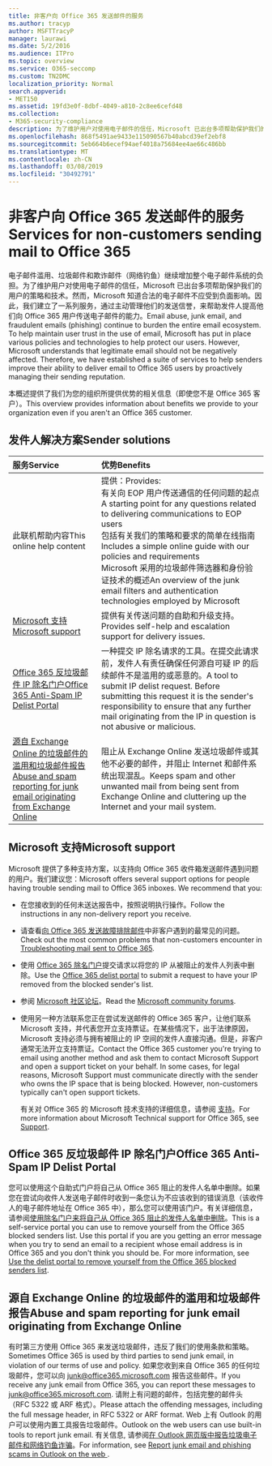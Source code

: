 ```yaml
---
title: 非客户向 Office 365 发送邮件的服务
ms.author: tracyp
author: MSFTTracyP
manager: laurawi
ms.date: 5/2/2016
ms.audience: ITPro
ms.topic: overview
ms.service: O365-seccomp
ms.custom: TN2DMC
localization_priority: Normal
search.appverid:
- MET150
ms.assetid: 19fd3e0f-8dbf-4049-a810-2c8ee6cefd48
ms.collection:
- M365-security-compliance
description: 为了维护用户对使用电子邮件的信任，Microsoft 已出台多项帮助保护我们的用户的策略和技术。
ms.openlocfilehash: 868f5491ae9433e115090567b40abcd39ef2ebf8
ms.sourcegitcommit: 5eb664b6ecef94aef4018a75684ee4ae66c486bb
ms.translationtype: MT
ms.contentlocale: zh-CN
ms.lasthandoff: 03/08/2019
ms.locfileid: "30492791"
---
```

# <a name="services-for-non-customers-sending-mail-to-office-365"></a><span data-ttu-id="ec9da-103">非客户向 Office 365 发送邮件的服务</span><span class="sxs-lookup"><span data-stu-id="ec9da-103">Services for non-customers sending mail to Office 365</span></span>
  
<span data-ttu-id="ec9da-p101">电子邮件滥用、垃圾邮件和欺诈邮件（网络钓鱼）继续增加整个电子邮件系统的负担。为了维护用户对使用电子邮件的信任，Microsoft 已出台多项帮助保护我们的用户的策略和技术。然而，Microsoft 知道合法的电子邮件不应受到负面影响。因此，我们建立了一系列服务，通过主动管理他们的发送信誉，来帮助发件人提高他们向 Office 365 用户传送电子邮件的能力。</span><span class="sxs-lookup"><span data-stu-id="ec9da-p101">Email abuse, junk email, and fraudulent emails (phishing) continue to burden the entire email ecosystem. To help maintain user trust in the use of email, Microsoft has put in place various policies and technologies to help protect our users. However, Microsoft understands that legitimate email should not be negatively affected. Therefore, we have established a suite of services to help senders improve their ability to deliver email to Office 365 users by proactively managing their sending reputation.</span></span>
  
<span data-ttu-id="ec9da-108">本概述提供了我们为您的组织所提供优势的相关信息（即使您不是 Office 365 客户）。</span><span class="sxs-lookup"><span data-stu-id="ec9da-108">This overview provides information about benefits we provide to your organization even if you aren't an Office 365 customer.</span></span>
  
## <a name="sender-solutions"></a><span data-ttu-id="ec9da-109">发件人解决方案</span><span class="sxs-lookup"><span data-stu-id="ec9da-109">Sender solutions</span></span>
<span data-ttu-id="ec9da-110"><a name="sectionSection0"> </a></span><span class="sxs-lookup"><span data-stu-id="ec9da-110"></span></span>

|<span data-ttu-id="ec9da-111">**服务**</span><span class="sxs-lookup"><span data-stu-id="ec9da-111">**Service**</span></span>|<span data-ttu-id="ec9da-112">**优势**</span><span class="sxs-lookup"><span data-stu-id="ec9da-112">**Benefits**</span></span>|
|:-----|:-----|
|<span data-ttu-id="ec9da-113">此联机帮助内容</span><span class="sxs-lookup"><span data-stu-id="ec9da-113">This online help content</span></span>  <br/> | <span data-ttu-id="ec9da-114">提供：</span><span class="sxs-lookup"><span data-stu-id="ec9da-114">Provides:</span></span>  <br/>  <span data-ttu-id="ec9da-115">有关向 EOP 用户传送通信的任何问题的起点</span><span class="sxs-lookup"><span data-stu-id="ec9da-115">A starting point for any questions related to delivering communications to EOP users</span></span>  <br/>  <span data-ttu-id="ec9da-116">包括有关我们的策略和要求的简单在线指南</span><span class="sxs-lookup"><span data-stu-id="ec9da-116">Includes a simple online guide with our policies and requirements</span></span>  <br/>  <span data-ttu-id="ec9da-117">Microsoft 采用的垃圾邮件筛选器和身份验证技术的概述</span><span class="sxs-lookup"><span data-stu-id="ec9da-117">An overview of the junk email filters and authentication technologies employed by Microsoft</span></span>  <br/> |
|[<span data-ttu-id="ec9da-118">Microsoft 支持</span><span class="sxs-lookup"><span data-stu-id="ec9da-118">Microsoft support</span></span>](services-for-non-customers.md#AboutSupport) <br/> |<span data-ttu-id="ec9da-119">提供有关传送问题的自助和升级支持。</span><span class="sxs-lookup"><span data-stu-id="ec9da-119">Provides self-help and escalation support for delivery issues.</span></span>  <br/> |
|[<span data-ttu-id="ec9da-120">Office 365 反垃圾邮件 IP 除名门户</span><span class="sxs-lookup"><span data-stu-id="ec9da-120">Office 365 Anti-Spam IP Delist Portal</span></span>](services-for-non-customers.md#DelistPortal) <br/> |<span data-ttu-id="ec9da-p102">一种提交 IP 除名请求的工具。在提交此请求前，发件人有责任确保任何源自可疑 IP 的后续邮件不是滥用的或恶意的。</span><span class="sxs-lookup"><span data-stu-id="ec9da-p102">A tool to submit IP delist request. Before submitting this request it is the sender's responsibility to ensure that any further mail originating from the IP in question is not abusive or malicious.</span></span>  <br/> |
|[<span data-ttu-id="ec9da-123">源自 Exchange Online 的垃圾邮件的滥用和垃圾邮件报告</span><span class="sxs-lookup"><span data-stu-id="ec9da-123">Abuse and spam reporting for junk email originating from Exchange Online</span></span>](services-for-non-customers.md#ReportOurJunk) <br/> |<span data-ttu-id="ec9da-124">阻止从 Exchange Online 发送垃圾邮件或其他不必要的邮件，并阻止 Internet 和邮件系统出现混乱。</span><span class="sxs-lookup"><span data-stu-id="ec9da-124">Keeps spam and other unwanted mail from being sent from Exchange Online and cluttering up the Internet and your mail system.</span></span>  <br/> |
   
## <a name="microsoft-support"></a><span data-ttu-id="ec9da-125">Microsoft 支持</span><span class="sxs-lookup"><span data-stu-id="ec9da-125">Microsoft support</span></span>
<span data-ttu-id="ec9da-126"><a name="AboutSupport"> </a></span><span class="sxs-lookup"><span data-stu-id="ec9da-126"></span></span>

<span data-ttu-id="ec9da-p103">Microsoft 提供了多种支持方案，以支持向 Office 365 收件箱发送邮件遇到问题的用户。我们建议您：</span><span class="sxs-lookup"><span data-stu-id="ec9da-p103">Microsoft offers several support options for people having trouble sending mail to Office 365 inboxes. We recommend that you:</span></span>
  
- <span data-ttu-id="ec9da-129">在您接收到的任何未送达报告中，按照说明执行操作。</span><span class="sxs-lookup"><span data-stu-id="ec9da-129">Follow the instructions in any non-delivery report you receive.</span></span>
    
- <span data-ttu-id="ec9da-130">请查看[向 Office 365 发送故障排除邮件](troubleshooting-mail-sent-to-office-365.md)中非客户遇到的最常见的问题。</span><span class="sxs-lookup"><span data-stu-id="ec9da-130">Check out the most common problems that non-customers encounter in [Troubleshooting mail sent to Office 365](troubleshooting-mail-sent-to-office-365.md).</span></span>
    
- <span data-ttu-id="ec9da-131">使用 [Office 365 除名门户](https://sender.office.com)提交请求以将您的 IP 从被阻止的发件人列表中删除。</span><span class="sxs-lookup"><span data-stu-id="ec9da-131">Use the [Office 365 delist portal](https://sender.office.com) to submit a request to have your IP removed from the blocked sender's list.</span></span> 
    
- <span data-ttu-id="ec9da-132">参阅 [Microsoft 社区论坛](https://community.office365.com/en-us/f/)。</span><span class="sxs-lookup"><span data-stu-id="ec9da-132">Read the [Microsoft community forums](https://community.office365.com/en-us/f/).</span></span>
    
- <span data-ttu-id="ec9da-p104">使用另一种方法联系您正在尝试发送邮件的 Office 365 客户，让他们联系 Microsoft 支持，并代表您开立支持票证。在某些情况下，出于法律原因，Microsoft 支持必须与拥有被阻止的 IP 空间的发件人直接沟通。但是，非客户通常无法开立支持票证。</span><span class="sxs-lookup"><span data-stu-id="ec9da-p104">Contact the Office 365 customer you're trying to email using another method and ask them to contact Microsoft Support and open a support ticket on your behalf. In some cases, for legal reasons, Microsoft Support must communicate directly with the sender who owns the IP space that is being blocked. However, non-customers typically can't open support tickets.</span></span>
    
     <span data-ttu-id="ec9da-136">有关对 Office 365 的 Microsoft 技术支持的详细信息，请参阅 [支持](https://technet.microsoft.com/library/office-365-support.aspx)。</span><span class="sxs-lookup"><span data-stu-id="ec9da-136">For more information about Microsoft Technical support for Office 365, see [Support](https://technet.microsoft.com/library/office-365-support.aspx).</span></span>
    
## <a name="office-365-anti-spam-ip-delist-portal"></a><span data-ttu-id="ec9da-137">Office 365 反垃圾邮件 IP 除名门户</span><span class="sxs-lookup"><span data-stu-id="ec9da-137">Office 365 Anti-Spam IP Delist Portal</span></span>
<span data-ttu-id="ec9da-138"><a name="DelistPortal"> </a></span><span class="sxs-lookup"><span data-stu-id="ec9da-138"></span></span>

<span data-ttu-id="ec9da-p105">您可以使用这个自助式门户将自己从 Office 365 阻止的发件人名单中删除。如果您在尝试向收件人发送电子邮件时收到一条您认为不应该收到的错误消息（该收件人的电子邮件地址在 Office 365 中），那么您可以使用该门户。有关详细信息，请参阅[使用除名门户来将自己从 Office 365 阻止的发件人名单中删除](use-the-delist-portal-to-remove-yourself-from-the-office-365-blocked-senders-lis.md)。</span><span class="sxs-lookup"><span data-stu-id="ec9da-p105">This is a self-service portal you can use to remove yourself from the Office 365 blocked senders list. Use this portal if you are you getting an error message when you try to send an email to a recipient whose email address is in Office 365 and you don't think you should be. For more information, see [Use the delist portal to remove yourself from the Office 365 blocked senders list](use-the-delist-portal-to-remove-yourself-from-the-office-365-blocked-senders-lis.md).</span></span>
  
## <a name="abuse-and-spam-reporting-for-junk-email-originating-from-exchange-online"></a><span data-ttu-id="ec9da-142">源自 Exchange Online 的垃圾邮件的滥用和垃圾邮件报告</span><span class="sxs-lookup"><span data-stu-id="ec9da-142">Abuse and spam reporting for junk email originating from Exchange Online</span></span>
<span data-ttu-id="ec9da-143"><a name="ReportOurJunk"> </a></span><span class="sxs-lookup"><span data-stu-id="ec9da-143"></span></span>

<span data-ttu-id="ec9da-144">有时第三方使用 Office 365 来发送垃圾邮件，违反了我们的使用条款和策略。</span><span class="sxs-lookup"><span data-stu-id="ec9da-144">Sometimes Office 365 is used by third parties to send junk email, in violation of our terms of use and policy.</span></span> <span data-ttu-id="ec9da-145">如果您收到来自 Office 365 的任何垃圾邮件，您可以向 [junk@office365.microsoft.com](mailto:junk@office365.microsoft.com) 报告这些邮件。</span><span class="sxs-lookup"><span data-stu-id="ec9da-145">If you receive any junk email from Office 365, you can report these messages to [junk@office365.microsoft.com](mailto:junk@office365.microsoft.com).</span></span> <span data-ttu-id="ec9da-146">请附上有问题的邮件，包括完整的邮件头（RFC 5322 或 ARF 格式）。</span><span class="sxs-lookup"><span data-stu-id="ec9da-146">Please attach the offending messages, including the full message header, in RFC 5322 or ARF format.</span></span> <span data-ttu-id="ec9da-147">Web 上有 Outlook 的用户可以使用内置工具报告垃圾邮件。</span><span class="sxs-lookup"><span data-stu-id="ec9da-147">Outlook on the web users can use built-in tools to report junk email.</span></span> <span data-ttu-id="ec9da-148">有关信息, 请参阅[在 Outlook 网页版中报告垃圾电子邮件和网络钓鱼诈骗](report-junk-email-and-phishing-scams-in-outlook-on-the-web-eop.md)。</span><span class="sxs-lookup"><span data-stu-id="ec9da-148">For information, see [Report junk email and phishing scams in Outlook on the web ](report-junk-email-and-phishing-scams-in-outlook-on-the-web-eop.md).</span></span>
  


